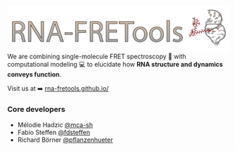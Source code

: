 ![]()
<img src=../images/rna-fretools_banner.png>
We are combining single-molecule FRET spectroscopy :microscope: with computational modeling :computer: to elucidate how **RNA structure and dynamics conveys function**.

Visit us at :arrow_right: [rna-fretools.github.io/](https://rna-fretools.github.io/)

### Core developers
- Mélodie Hadzic [@mca-sh](https://github.com/mca-sh)
- Fabio Steffen [@fdsteffen](https://github.com/fdsteffen)
- Richard Börner [@pflanzenhueter](https://github.com/pflanzenhueter)
